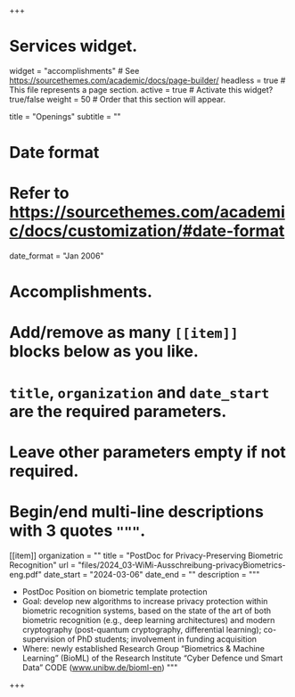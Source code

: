 +++
# Services widget.
widget = "accomplishments"  # See https://sourcethemes.com/academic/docs/page-builder/
headless = true  # This file represents a page section.
active = true  # Activate this widget? true/false
weight = 50  # Order that this section will appear.

title = "Openings"
subtitle = ""

# Date format
#   Refer to https://sourcethemes.com/academic/docs/customization/#date-format
date_format = "Jan 2006"

# Accomplishments.
#   Add/remove as many `[[item]]` blocks below as you like.
#   `title`, `organization` and `date_start` are the required parameters.
#   Leave other parameters empty if not required.
#   Begin/end multi-line descriptions with 3 quotes `"""`.

[[item]]
  organization = ""
  title = "PostDoc for Privacy-Preserving Biometric Recognition"
  url = "files/2024_03-WiMi-Ausschreibung-privacyBiometrics-eng.pdf"
  date_start = "2024-03-06"
  date_end = ""
  description = """
  - PostDoc Position on biometric template protection
  - Goal: develop new algorithms to increase privacy protection within biometric recognition systems, based on the state of the art of both biometric recognition (e.g., deep learning architectures) and modern cryptography (post-quantum cryptography, differential learning); co-supervision of PhD students; involvement in funding acquisition
  - Where: newly established Research Group “Biometrics & Machine Learning” (BioML) of the Research Institute “Cyber Defence und Smart Data” CODE (www.unibw.de/bioml-en)
  """




+++
